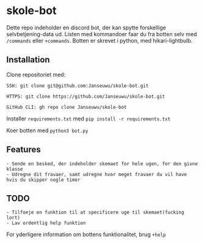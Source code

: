 # skole-bot
Dette repo indeholder en discord bot, der kan spytte forskellige selvbetjening-data ud. Listen med kommandoer faar du fra botten selv med `/commands` eller `+commands`. Botten er skrevet i python, med hikari-lightbulb.

## Installation
Clone repositoriet med: <br>
```
SSH: git clone git@github.com:Janseuwu/skole-bot.git

HTTPS: git clone https://github.com/Janseuwu/skole-bot.git

GitHub CLI: gh repo clone Janseuwu/skole-bot
```

Installer `requirements.txt` med `pip install -r requirements.txt`

Koer botten med `python3 bot.py`

## Features
	- Sende en besked, der indeholder skemaet for hele ugen, for den givne klasse
	- Udregne dit fravaer, samt udregne hvor meget fravaer du vil have hvis du skipper nogle timer
## TODO
	- Tilfoeje en funktion til at specificere uge til skemaet(fucking lort)
	- Lav ordentlig help funktion

For yderligere information om bottens funktionalitet, brug `+help`
